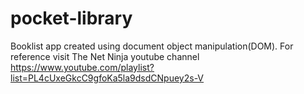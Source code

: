 # pocket-library
Booklist app created using document object manipulation(DOM).
For reference visit The Net Ninja youtube channel
https://www.youtube.com/playlist?list=PL4cUxeGkcC9gfoKa5la9dsdCNpuey2s-V
